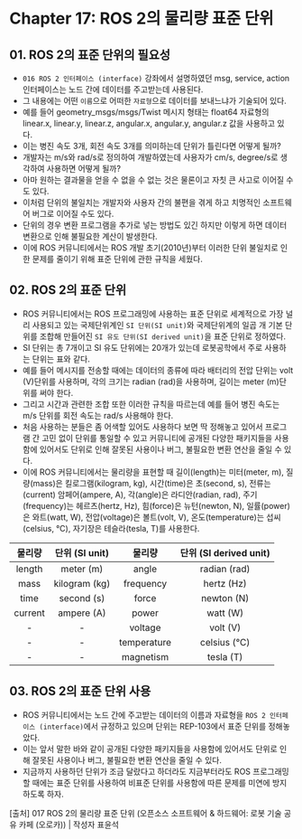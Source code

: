 # Chapter 17: ROS 2의 물리량 표준 단위
## 01. ROS 2의 표준 단위의 필요성
- `016 ROS 2 인터페이스 (interface)` 강좌에서 설명하였던 msg, service, action 인터페이스는 노드 간에 데이터를 주고받는데 사용된다.
- 그 내용에는 어떤 `이름`으로 어떠한 `자료형`으로 데이터를 보내느냐가 기술되어 있다.
- 예를 들어 geometry_msgs/msgs/Twist 메시지 형태는 float64 자료형의 linear.x, linear.y, linear.z, angular.x, angular.y, angular.z 값을 사용하고 있다.
- 이는 병진 속도 3개, 회전 속도 3개를 의미하는데 단위가 틀린다면 어떻게 될까?
- 개발자는 m/s와 rad/s로 정의하여 개발하였는데 사용자가 cm/s, degree/s로 생각하여 사용하면 어떻게 될까?
- 아마 원하는 결과물을 얻을 수 없을 수 없는 것은 물론이고 자칫 큰 사고로 이어질 수도 있다.
- 이처럼 단위의 불일치는 개발자와 사용자 간의 불편을 겪게 하고 치명적인 소프트웨어 버그로 이어질 수도 있다.
- 단위의 경우 변환 프로그램을 추가로 넣는 방법도 있긴 하지만 이렇게 하면 데이터 변환으로 인해 불필요한 계산이 발생한다.
- 이에 ROS 커뮤니티에서는 ROS 개발 초기(2010년)부터 이러한 단위 불일치로 인한 문제를 줄이기 위해 표준 단위에 관한 규칙을 세웠다.

## 02. ROS 2의 표준 단위
- ROS 커뮤니티에서는 ROS 프로그래밍에 사용하는 표준 단위로 세계적으로 가장 널리 사용되고 있는 국제단위계인 `SI 단위(SI unit)`와 국제단위계의 일곱 개 기본 단위를 조합해 만들어진 `SI 유도 단위(SI derived unit)`을 표준 단위로 정하였다.
- SI 단위는 총 7개이고 SI 유도 단위에는 20개가 있는데 로봇공학에서 주로 사용하는 단위는 표와 같다.
- 예를 들어 메시지를 전송할 때에는 데이터의 종류에 따라 배터리의 전압 단위는 volt (V)단위를 사용하며, 각의 크기는 radian (rad)을 사용하며, 길이는 meter (m)단위를 써야 한다.
- 그리고 시간과 관련한 조합 또한 이러한 규칙을 따르는데 예를 들어 병진 속도는 m/s 단위를 회전 속도는 rad/s 사용해야 한다.
- 처음 사용하는 분들은 좀 어색할 있어도 사용하다 보면 딱 정해놓고 있어서 프로그램 간 고민 없이 단위를 통일할 수 있고 커뮤니티에 공개된 다양한 패키지들을 사용함에 있어서도 단위로 인해 잘못된 사용이나 버그, 불필요한 변환 연산을 줄일 수 있다.
- 이에 ROS 커뮤니티에서는 물리량을 표현할 때 길이(length)는 미터(meter, m), 질량(mass)은 킬로그램(kilogram, kg), 시간(time)은 초(second, s), 전류는(current) 암페어(ampere, A), 각(angle)은 라디안(radian, rad), 주기(frequency)는 헤르츠(hertz, Hz), 힘(force)은 뉴턴(newton, N), 일률(power)은 와트(watt, W), 전압(voltage)은 볼트(volt, V), 온도(temperature)는 섭씨(celsius, °C), 자기장은 테슬라(tesla, T)를 사용한다.

|물리량|단위 (SI unit)|물리량|단위 (SI derived unit)|
|:---:|:---:|:---:|:---:|
|length|meter (m)|angle|radian (rad)|
|mass|kilogram (kg)|frequency|hertz (Hz)|
|time|second (s)|force|newton (N)|
|current|ampere (A)|power|watt (W)|
|-|-|voltage|volt (V)|
|-|-|temperature|celsius (°C)|
|-|-|magnetism|tesla (T)|

## 03. ROS 2의 표준 단위 사용
- ROS 커뮤니티에서는 노드 간에 주고받는 데이터의 이름과 자료형을 `ROS 2 인터페이스 (interface)`에서 규정하고 있으며 단위는 REP-103에서 표준 단위를 정해놓았다.
- 이는 앞서 말한 바와 같이 공개된 다양한 패키지들을 사용함에 있어서도 단위로 인해 잘못된 사용이나 버그, 불필요한 변환 연산을 줄일 수 있다.
- 지금까지 사용하던 단위가 조금 달랐다고 하더라도 지금부터라도 ROS 프로그래밍할 때에는 표준 단위를 사용하여 비표준 단위를 사용함에 따른 문제를 미연에 방지하도록 하자.

[출처] 017 ROS 2의 물리량 표준 단위 (오픈소스 소프트웨어 & 하드웨어: 로봇 기술 공유 카페 (오로카)) | 작성자 표윤석
